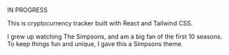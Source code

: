 IN PROGRESS

This is cryptocurrency tracker built with React and Tailwind CSS.

I grew up watching The Simpsons, and am a big fan of the first 10 seasons. To keep things fun and unique, I gave this a Simpsons theme.
